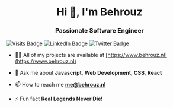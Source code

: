 <h1 align="center">Hi 👋, I'm Behrouz</h1>
<h3 align="center">Passionate Software Engineer</h3>

 
[![Visits Badge](https://komarev.com/ghpvc/?username=iflashlord)](https://www.behrouz.nl) 
[![LinkedIn Badge](https://img.shields.io/badge/LinkedIn-Profile-informational?style=flat&logo=linkedin&logoColor=white&color=0D76A8)](http://linkedin.com/in/behrouz-pooladrag/) 
[![Twitter Badge](https://img.shields.io/badge/Twitter-Profile-informational?style=flat&logo=twitter&logoColor=white&color=1CA2F1)](https://twitter.com/iflashlord) 

 
- 👨‍💻 All of my projects are available at [https://www.behrouz.nl](https://www.behrouz.nl)

- 💬 Ask me about **Javascript**, **Web Development**, **CSS**, **React**

- 📫 How to reach me **me@behrouz.nl**

- ⚡ Fun fact **Real Legends Never Die!**

<!--
<p align="left"><img src="https://www.vectorlogo.zone/logos/microsoft_azure/microsoft_azure-icon.svg" alt="azure" width="40" height="40"/> <img src="https://devicons.github.io/devicon/devicon.git/icons/bootstrap/bootstrap-plain.svg" alt="bootstrap" width="40" height="40"/> <img src="https://devicons.github.io/devicon/devicon.git/icons/css3/css3-original-wordmark.svg" alt="css3" width="40" height="40"/> <img src="https://devicons.github.io/devicon/devicon.git/icons/d3js/d3js-original.svg" alt="d3js" width="40" height="40"/> <img src="https://devicons.github.io/devicon/devicon.git/icons/django/django-original.svg" alt="django" width="40" height="40"/> <img src="https://devicons.github.io/devicon/devicon.git/icons/electron/electron-original.svg" alt="electron" width="40" height="40"/> <img src="https://www.vectorlogo.zone/logos/git-scm/git-scm-icon.svg" alt="git" width="40" height="40"/> <img src="https://devicons.github.io/devicon/devicon.git/icons/gulp/gulp-plain.svg" alt="gulp" width="40" height="40"/> <img src="https://devicons.github.io/devicon/devicon.git/icons/html5/html5-original-wordmark.svg" alt="html5" width="40" height="40"/> <img src="https://www.vectorlogo.zone/logos/adobe_illustrator/adobe_illustrator-icon.svg" alt="illustrator" width="40" height="40"/> <img src="https://www.vectorlogo.zone/logos/invisionapp/invisionapp-icon.svg" alt="invision" width="40" height="40"/> <img src="https://devicons.github.io/devicon/devicon.git/icons/mysql/mysql-original-wordmark.svg" alt="mysql" width="40" height="40"/> <img src="https://devicons.github.io/devicon/devicon.git/icons/nginx/nginx-original.svg" alt="nginx" width="40" height="40"/> <img src="https://devicons.github.io/devicon/devicon.git/icons/photoshop/photoshop-plain.svg" alt="photoshop" width="40" height="40"/> <img src="https://devicons.github.io/devicon/devicon.git/icons/php/php-original.svg" alt="php" width="40" height="40"/> <img src="https://devicons.github.io/devicon/devicon.git/icons/postgresql/postgresql-original-wordmark.svg" alt="postgresql" width="40" height="40"/> <img src="https://reactnative.dev/img/header_logo.svg" alt="reactnative" width="40" height="40"/> <img src="https://devicons.github.io/devicon/devicon.git/icons/sass/sass-original.svg" alt="sass" width="40" height="40"/> <img src="https://www.vectorlogo.zone/logos/sketchapp/sketchapp-icon.svg" alt="sketch" width="40" height="40"/> <img src="https://devicons.github.io/devicon/devicon.git/icons/swift/swift-original-wordmark.svg" alt="swift" width="40" height="40"/> <img src="https://devicons.github.io/devicon/devicon.git/icons/typescript/typescript-original.svg" alt="typescript" width="40" height="40"/> <img src="https://devicons.github.io/devicon/devicon.git/icons/webpack/webpack-original.svg" alt="webpack" width="40" height="40"/></p>
<p align="center"> 
<a href="https://twitter.com/iflashlord" target="blank"><img align="center" src="https://cdn.jsdelivr.net/npm/simple-icons@3.0.1/icons/twitter.svg" alt="iflashlord" height="30" width="30" /></a>
<a href="https://linkedin.com/in/behrouz-pooladrag" target="blank"><img align="center" src="https://cdn.jsdelivr.net/npm/simple-icons@3.0.1/icons/linkedin.svg" alt="behrouz-pooladrag" height="30" width="30" /></a>
<a href="https://stackoverflow.com/users/5235590/behrouz-pooladrag" target="blank"><img align="center" src="https://cdn.jsdelivr.net/npm/simple-icons@3.0.1/icons/stackoverflow.svg" alt="behrouz-pooladrag" height="30" width="30" /></a>
<a href="https://instagram.com/iflashlord" target="blank"><img align="center" src="https://cdn.jsdelivr.net/npm/simple-icons@3.0.1/icons/instagram.svg" alt="iflashlord" height="30" width="30" /></a>
<a href="https://dribbble.com/iflashlord" target="blank"><img align="center" src="https://cdn.jsdelivr.net/npm/simple-icons@3.0.1/icons/dribbble.svg" alt="iflashlord" height="30" width="30" /></a>
</p>
-->
